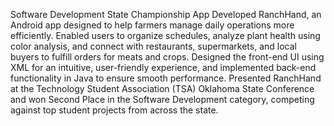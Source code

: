 Software Development State Championship App
Developed RanchHand, an Android app designed to help farmers manage daily operations more efficiently.
Enabled users to organize schedules, analyze plant health using color analysis, and connect with restaurants, supermarkets, and local buyers to fulfill orders for meats and crops.
Designed the front-end UI using XML for an intuitive, user-friendly experience, and implemented back-end functionality in Java to ensure smooth performance.
Presented RanchHand at the Technology Student Association (TSA) Oklahoma State Conference and won Second Place in the Software Development category, competing against top student projects from across the state. 
